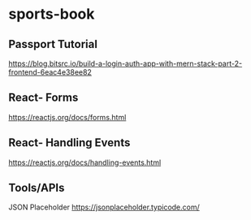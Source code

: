# sports-book

## Passport Tutorial
https://blog.bitsrc.io/build-a-login-auth-app-with-mern-stack-part-2-frontend-6eac4e38ee82
## React- Forms
https://reactjs.org/docs/forms.html
## React- Handling Events
https://reactjs.org/docs/handling-events.html


## Tools/APIs
JSON Placeholder
https://jsonplaceholder.typicode.com/